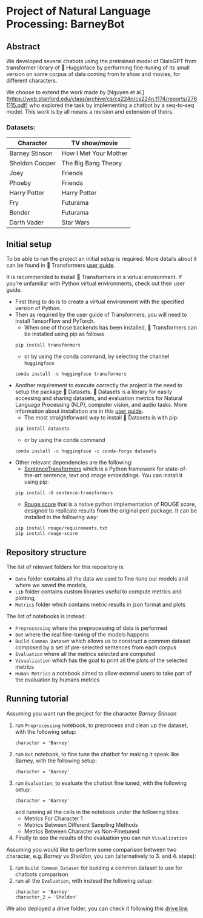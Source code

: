 # Project of Natural Language Processing: BarneyBot

## Abstract
We developed several chabots using the pretrained model of DialoGPT from transformer library of 🤗 Hugginface by performing fine-tuning of its small version on some corpus of data coming from tv show and movies, for different characters.

We choose to extend the work made by [Nguyen et al.] (https://web.stanford.edu/class/archive/cs/cs224n/cs224n.1174/reports/2761115.pdf) who explored the task by implementing a chatbot by a seq-to-seq model. This work is by all means a revision and extension of theirs.

### Datasets:
| Character      | TV show/movie         |
|----------------|-----------------------|
| Barney Stinson | How I Met Your Mother |
| Sheldon Cooper | The Big Bang Theory   |
| Joey           | Friends               |
| Phoeby         | Friends               |
| Harry Potter   | Harry Potter          |
| Fry            | Futurama              |
| Bender         | Futurama              |
| Darth Vader    | Star Wars             |

## Initial setup
To be able to run the project an initial setup is required. More details about it can be found in 🤗 Transformers [user guide](https://github.com/huggingface/transformers).

It is recommended to install 🤗 Transformers in a virtual environment. If you're unfamiliar with Python virtual environments, check out their user guide.

* First thing to do is to create a virtual environment with the specified version of Python.
* Then as required by the user guide of Transformers, you will need to install TensorFlow and PyTorch.
    - When one of those backends has been installed, 🤗 Transformers can be installed using pip as follows
    ```
    pip install transformers
    ```
    - or by using the conda command, by selecting the channel `huggingface`
    ```
    conda install -c huggingface transformers
    ```
* Another requirement to execute correctly the project is the need to setup the package 🤗 Datasets. 🤗 Datasets is a library for easily accessing and sharing datasets, and evaluation metrics for Natural Language Processing (NLP), computer vision, and audio tasks. More information about installation are in this [user guide](https://huggingface.co/docs/datasets/installation).
    - The most straightforward way to install 🤗 Datasets is with pip:
    ```
    pip install datasets
    ```
    - or by using the conda command
    ```
    conda install -c huggingface -c conda-forge datasets
    ```
* Other relevant dependencies are the following:
    - [SentenceTransformers](https://www.sbert.net/) which is a Python framework for state-of-the-art sentence, text and image embeddings. You can install it using pip:
    ```
    pip install -U sentence-transformers
    ```
    - [Rouge score]() that is a native python implementation of ROUGE score, designed to replicate results from the original perl package. It can be installed in the following way:
    ```
    pip install rouge/requirements.txt
    pip install rouge-score
    ```

## Repository structure
The list of relevant folders for this repository is:
* `Data` folder contains all the data we used to fine-tune our models and where we saved the models,
* `Lib` folder contains custom libraries useful to compute metrics and plotting,
* `Metrics` folder which contains metric results in json format and plots

The list of notebooks is instead:
* `Preprocessing` where the preprocessing of data is performed
* `Bot` where the real fine-tuning of the models happens
* `Build Common Dataset` which allows us to construct a common dataset composed by a set of pre-selected sentences from each corpus
* `Evaluation` where all the metrics selected are computed 
* `Visualization` which has the goal to print all the plots of the selected metrics 
* `Human Metrics` a notebook aimed to allow external users to take part of the evaluation by humans metrics 

## Running tutorial
Assuming you want run the project for the character _Barney Stinson_
1. run `Preprocessing` notebook, to preprocess and clean up the dataset, with the following setup:
   ```
   character = 'Barney'
   ```
2. run `Bot` notebook, to fine tune the chatbot for making it speak like Barney, with the following setup:
   ```
   character = 'Barney'
   ```
3. run `Evaluation`, to evaluate the chatbot fine tuned, with the following setup:
   ```
   character = 'Barney'
   ```
   and running all the cells in the notebook under the following titles:
   - Metrics For Character 1
   - Metrics Between Different Sampling Methods
   - Metrics Between Character vs Non-Finetuned
4. Finally to see the results of the evaluation you can run `Visualization`

Assuming you would like to perform some comparison between two character, e.g. _Barney_ vs _Sheldon_, you can (alternatively to 3. and 4. steps):
1. run `Build Common Dataset` for building a common dataset to use for chatbots comparison
2. run all the `Evaluation`, with instead the following setup:
   ```
   character = 'Barney'
   character_2 = 'Sheldon'
   ```

We also deployed a drive folder, you can check it following this [drive link](https://liveunibo-my.sharepoint.com/personal/valerio_tonelli2_studio_unibo_it/_layouts/15/onedrive.aspx?id=%2Fpersonal%2Fvalerio%5Ftonelli2%5Fstudio%5Funibo%5Fit%2FDocuments%2FNLP%20%2D%20BarneyBot&ga=1)